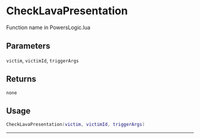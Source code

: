# CheckLavaPresentation
Function name in PowersLogic.lua
## Parameters
`victim`, `victimId`, `triggerArgs`
## Returns
`none`
## Usage
```lua
CheckLavaPresentation(victim, victimId, triggerArgs)
```
---
